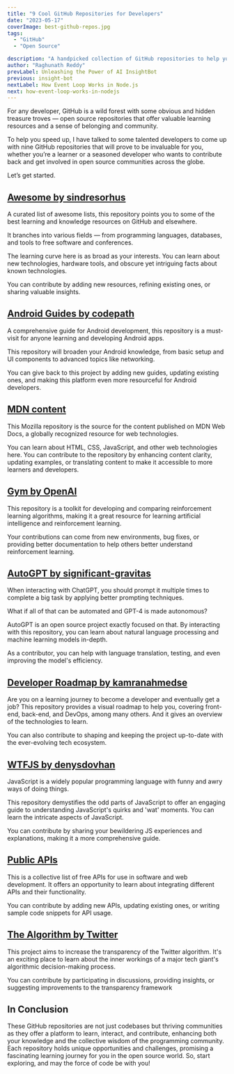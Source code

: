 ```yaml
---
title: "9 Cool GitHub Repositories for Developers"
date: "2023-05-17"
coverImage: best-github-repos.jpg
tags:
  - "GitHub"
  - "Open Source"

description: "A handpicked collection of GitHub repositories to help you learn and get involved with the wider open source community."
author: "Raghunath Reddy"
prevLabel: Unleashing the Power of AI InsightBot
previous: insight-bot
nextLabel: How Event Loop Works in Node.js
next: how-event-loop-works-in-nodejs
---
```


For any developer, GitHub is a wild forest with some obvious and hidden treasure troves — open source repositories that offer valuable learning resources and a sense of belonging and community.

To help you speed up, I have talked to some talented developers to come up with nine GitHub repositories that will prove to be invaluable for you, whether you’re a learner or a seasoned developer who wants to contribute back and get involved in open source communities across the globe.

Let’s get started.

## [Awesome by sindresorhus](https://github.com/sindresorhus/awesome)
A curated list of awesome lists, this repository points you to some of the best learning and knowledge resources on GitHub and elsewhere.

It branches into various fields — from programming languages, databases, and tools to free software and conferences.

The learning curve here is as broad as your interests. You can learn about new technologies, hardware tools, and obscure yet intriguing facts about known technologies.

You can contribute by adding new resources, refining existing ones, or sharing valuable insights.

## [Android Guides by codepath](https://github.com/codepath/android_guides)
A comprehensive guide for Android development, this repository is a must-visit for anyone learning and developing Android apps.

This repository will broaden your Android knowledge, from basic setup and UI components to advanced topics like networking.

You can give back to this project by adding new guides, updating existing ones, and making this platform even more resourceful for Android developers.

## [MDN content](https://github.com/mdn/content)
This Mozilla repository is the source for the content published on MDN Web Docs, a globally recognized resource for web technologies.

You can learn about HTML, CSS, JavaScript, and other web technologies here.
You can contribute to the repository by enhancing content clarity, updating examples, or translating content to make it accessible to more learners and developers.

## [Gym by OpenAI](https://github.com/openai/gym)
This repository is a toolkit for developing and comparing reinforcement learning algorithms, making it a great resource for learning artificial intelligence and reinforcement learning.

Your contributions can come from new environments, bug fixes, or providing better documentation to help others better understand reinforcement learning.

## [AutoGPT by significant-gravitas](https://github.com/Significant-Gravitas/Auto-GPT)
When interacting with ChatGPT, you should prompt it multiple times to complete a big task by applying better prompting techniques.

What if all of that can be automated and GPT-4 is made autonomous?

AutoGPT is an open source project exactly focused on that. By interacting with this repository, you can learn about natural language processing and machine learning models in-depth.

As a contributor, you can help with language translation, testing, and even improving the model's efficiency.

## [Developer Roadmap by kamranahmedse](https://github.com/kamranahmedse/developer-roadmap)

Are you on a learning journey to become a developer and eventually get a job? This repository provides a visual roadmap to help you, covering front-end, back-end, and DevOps, among many others. And it gives an overview of the technologies to learn.

You can also contribute to shaping and keeping the project up-to-date with the ever-evolving tech ecosystem.

## [WTFJS by denysdovhan](https://github.com/denysdovhan/wtfjs)
JavaScript is a widely popular programming language with funny and awry ways of doing things.

This repository demystifies the odd parts of JavaScript to offer an engaging guide to understanding JavaScript's quirks and 'wat' moments. You can learn the intricate aspects of JavaScript.

You can contribute by sharing your bewildering JS experiences and explanations, making it a more comprehensive guide.

## [Public APIs](https://github.com/public-apis/public-apis)
This is a collective list of free APIs for use in software and web development. It offers an opportunity to learn about integrating different APIs and their functionality.

You can contribute by adding new APIs, updating existing ones, or writing sample code snippets for API usage.

## [The Algorithm by Twitter](https://github.com/twitter/the-algorithm)
This project aims to increase the transparency of the Twitter algorithm. It's an exciting place to learn about the inner workings of a major tech giant's algorithmic decision-making process.

You can contribute by participating in discussions, providing insights, or suggesting improvements to the transparency framework

## In Conclusion
These GitHub repositories are not just codebases but thriving communities as they offer a platform to learn, interact, and contribute, enhancing both your knowledge and the collective wisdom of the programming community.
Each repository holds unique opportunities and challenges, promising a fascinating learning journey for you in the open source world.
So, start exploring, and may the force of code be with you!
